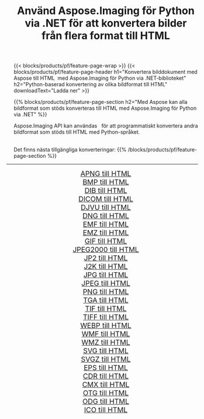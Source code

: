 ﻿---
title: Använd Aspose.Imaging för Python via .NET för att konvertera bilder från flera format till HTML 
weight: 3920
url: /sv/python-net/conversion/to/html 
lang: sv
langdirlevel: 2
locales: zh-hans,ja,it,ru,de,es,fr,nl,id,lt,pl,pt,vi,tr,ko,zh-hant,ar,hi,th,sv,cs,uk,he
description: Du kan använda Aspose.Imaging för Python via .NET-biblioteket för att konvertera från en mängd olika format till HTML
---

{{< blocks/products/pf/feature-page-wrap >}}
{{< blocks/products/pf/feature-page-header h1="Konvertera bilddokument med Aspose till HTML  med Aspose.Imaging för Python via .NET-biblioteket" h2="Python-baserad konvertering av olika bildformat till HTML" downloadText="Ladda ner" >}}


{{% blocks/products/pf/feature-page-section  h2="Med Aspose kan alla bildformat som stöds konverteras till HTML med Aspose.Imaging för Python via .NET" %}}
<p align=justify>Aspose.Imaging API kan användas   för att programmatiskt konvertera andra bildformat som stöds till HTML med Python-språket.</p>
<br/>
Det finns nästa tillgängliga konverteringar:
{{% /blocks/products/pf/feature-page-section %}}
<div class="container-fluid productfamilypage bg-gray">
    <div class="convertypes bg-gray agp-content section">
        <div class="container">
		<hr style="margin-left:-20px;"/>
		<div class="row other-converters" style="gap: 10px;font-size: 19px;text-align:center;">
		    <div class='col-md-2 other-converter remove-lp remove-rp'><a href="/imaging/sv/python-net/conversion/apng-to-html" style="padding:15px;">APNG till HTML</a></div>
<div class='col-md-2 other-converter remove-lp remove-rp'><a href="/imaging/sv/python-net/conversion/bmp-to-html" style="padding:15px;">BMP till HTML</a></div>
<div class='col-md-2 other-converter remove-lp remove-rp'><a href="/imaging/sv/python-net/conversion/dib-to-html" style="padding:15px;">DIB till HTML</a></div>
<div class='col-md-2 other-converter remove-lp remove-rp'><a href="/imaging/sv/python-net/conversion/dicom-to-html" style="padding:15px;">DICOM till HTML</a></div>
<div class='col-md-2 other-converter remove-lp remove-rp'><a href="/imaging/sv/python-net/conversion/djvu-to-html" style="padding:15px;">DJVU till HTML</a></div>
<div class='col-md-2 other-converter remove-lp remove-rp'><a href="/imaging/sv/python-net/conversion/dng-to-html" style="padding:15px;">DNG till HTML</a></div>
<div class='col-md-2 other-converter remove-lp remove-rp'><a href="/imaging/sv/python-net/conversion/emf-to-html" style="padding:15px;">EMF till HTML</a></div>
<div class='col-md-2 other-converter remove-lp remove-rp'><a href="/imaging/sv/python-net/conversion/emz-to-html" style="padding:15px;">EMZ till HTML</a></div>
<div class='col-md-2 other-converter remove-lp remove-rp'><a href="/imaging/sv/python-net/conversion/gif-to-html" style="padding:15px;">GIF till HTML</a></div>
<div class='col-md-2 other-converter remove-lp remove-rp'><a href="/imaging/sv/python-net/conversion/jpeg2000-to-html" style="padding:15px;">JPEG2000 till HTML</a></div>
<div class='col-md-2 other-converter remove-lp remove-rp'><a href="/imaging/sv/python-net/conversion/jp2-to-html" style="padding:15px;">JP2 till HTML</a></div>
<div class='col-md-2 other-converter remove-lp remove-rp'><a href="/imaging/sv/python-net/conversion/j2k-to-html" style="padding:15px;">J2K till HTML</a></div>
<div class='col-md-2 other-converter remove-lp remove-rp'><a href="/imaging/sv/python-net/conversion/jpg-to-html" style="padding:15px;">JPG till HTML</a></div>
<div class='col-md-2 other-converter remove-lp remove-rp'><a href="/imaging/sv/python-net/conversion/jpeg-to-html" style="padding:15px;">JPEG till HTML</a></div>
<div class='col-md-2 other-converter remove-lp remove-rp'><a href="/imaging/sv/python-net/conversion/png-to-html" style="padding:15px;">PNG till HTML</a></div>
<div class='col-md-2 other-converter remove-lp remove-rp'><a href="/imaging/sv/python-net/conversion/tga-to-html" style="padding:15px;">TGA till HTML</a></div>
<div class='col-md-2 other-converter remove-lp remove-rp'><a href="/imaging/sv/python-net/conversion/tif-to-html" style="padding:15px;">TIF till HTML</a></div>
<div class='col-md-2 other-converter remove-lp remove-rp'><a href="/imaging/sv/python-net/conversion/tiff-to-html" style="padding:15px;">TIFF till HTML</a></div>
<div class='col-md-2 other-converter remove-lp remove-rp'><a href="/imaging/sv/python-net/conversion/webp-to-html" style="padding:15px;">WEBP till HTML</a></div>
<div class='col-md-2 other-converter remove-lp remove-rp'><a href="/imaging/sv/python-net/conversion/wmf-to-html" style="padding:15px;">WMF till HTML</a></div>
<div class='col-md-2 other-converter remove-lp remove-rp'><a href="/imaging/sv/python-net/conversion/wmz-to-html" style="padding:15px;">WMZ till HTML</a></div>
<div class='col-md-2 other-converter remove-lp remove-rp'><a href="/imaging/sv/python-net/conversion/svg-to-html" style="padding:15px;">SVG till HTML</a></div>
<div class='col-md-2 other-converter remove-lp remove-rp'><a href="/imaging/sv/python-net/conversion/svgz-to-html" style="padding:15px;">SVGZ till HTML</a></div>
<div class='col-md-2 other-converter remove-lp remove-rp'><a href="/imaging/sv/python-net/conversion/eps-to-html" style="padding:15px;">EPS till HTML</a></div>
<div class='col-md-2 other-converter remove-lp remove-rp'><a href="/imaging/sv/python-net/conversion/cdr-to-html" style="padding:15px;">CDR till HTML</a></div>
<div class='col-md-2 other-converter remove-lp remove-rp'><a href="/imaging/sv/python-net/conversion/cmx-to-html" style="padding:15px;">CMX till HTML</a></div>
<div class='col-md-2 other-converter remove-lp remove-rp'><a href="/imaging/sv/python-net/conversion/otg-to-html" style="padding:15px;">OTG till HTML</a></div>
<div class='col-md-2 other-converter remove-lp remove-rp'><a href="/imaging/sv/python-net/conversion/odg-to-html" style="padding:15px;">ODG till HTML</a></div>
<div class='col-md-2 other-converter remove-lp remove-rp'><a href="/imaging/sv/python-net/conversion/ico-to-html" style="padding:15px;">ICO till HTML</a></div>
                </div>
        </div>
    </div>
</div>
<br/>

